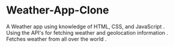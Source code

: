 # Weather-App-Clone

A Weather app using knowledge of HTML, CSS, and JavaScript .
<br>
Using the API's for fetching weather and geolocation information .
<br>
Fetches weather from all over the world .
